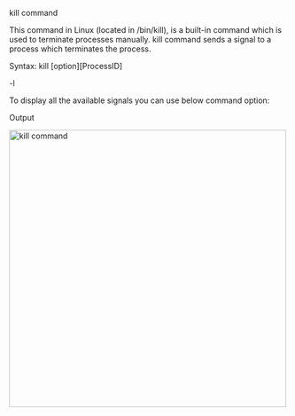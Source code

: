 kill command

This command in Linux (located in /bin/kill), is a built-in command which is used to terminate processes manually. 
kill command sends a signal to a process which terminates the process.

Syntax:
     kill [option][ProcessID]
     
   -l 
   
   To display all the available signals you can use below command option:

Output

<img width="500" alt="kill command" src="https://user-images.githubusercontent.com/92944722/159271725-80d95bf4-d30f-4ad1-ba3c-b9c5590c9c2a.png">
